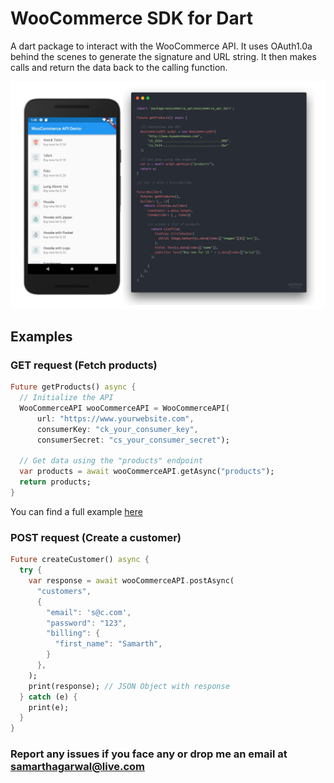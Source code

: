 # WooCommerce SDK for Dart

A dart package to interact with the WooCommerce API. It uses OAuth1.0a behind the scenes to generate the signature and URL string. It then makes calls and return the data back to the calling function.

![Example code and preview](Screenshot.png)

## Examples

### GET request (Fetch products)
```dart
Future getProducts() async {
  // Initialize the API
  WooCommerceAPI wooCommerceAPI = WooCommerceAPI(
      url: "https://www.yourwebsite.com",
      consumerKey: "ck_your_consumer_key",
      consumerSecret: "cs_your_consumer_secret");

  // Get data using the "products" endpoint
  var products = await wooCommerceAPI.getAsync("products");
  return products;
}
```
You can find a full example [here](example/fetch_products.dart)

### POST request (Create a customer)
```dart
Future createCustomer() async {
  try {
    var response = await wooCommerceAPI.postAsync(
      "customers",
      {
        "email": 's@c.com',
        "password": "123",
        "billing": {
          "first_name": "Samarth",
        }
      },
    );
    print(response); // JSON Object with response
  } catch (e) {
    print(e);
  }
}
```

### Report any issues if you face any or drop me an email at samarthagarwal@live.com

